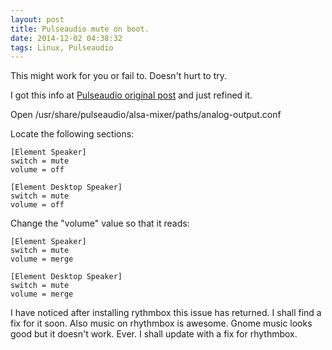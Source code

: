 ```yaml
---
layout: post
title: Pulseaudio mute on boot.
date: 2014-12-02 04:38:32
tags: Linux, Pulseaudio
---
```


This might work for you or fail to. Doesn't hurt to try.
  
I got this info at [Pulseaudio original post] and just refined it.

Open /usr/share/pulseaudio/alsa-mixer/paths/analog-output.conf

Locate the following sections:

    [Element Speaker]
    switch = mute
    volume = off

    [Element Desktop Speaker]
    switch = mute
    volume = off

  
Change the "volume" value so that it reads:

    [Element Speaker]
    switch = mute
    volume = merge

    [Element Desktop Speaker]
    switch = mute
    volume = merge

I have noticed after installing rythmbox this issue has returned. I shall find a fix for it soon. Also music on rhythmbox is awesome. Gnome music looks good but it doesn't work. Ever. I shall update with a fix for rhythmbox.


[Pulseaudio original post]: http://www.pclinuxos.com/forum/index.php?topic=112440.0
